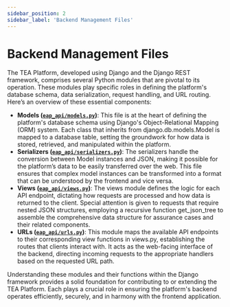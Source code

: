 ```yaml
---
sidebar_position: 2
sidebar_label: 'Backend Management Files'
---
```


# Backend Management Files

The TEA Platform, developed using Django and the Django REST framework, comprises several Python modules that are pivotal to its operation.
These modules play specific roles in defining the platform's database schema, data serialization, request handling, and URL routing.
Here’s an overview of these essential components:

- **Models ([`eap_api/models.py`](https://github.com/alan-turing-institute/AssurancePlatform/blob/main/eap_backend/eap_api/models.py))**: This file is at the heart of defining the platform's database schema using Django's Object-Relational Mapping (ORM) system. Each class that inherits from django.db.models.Model is mapped to a database table, setting the groundwork for how data is stored, retrieved, and manipulated within the platform.
- **Serializers ([`eap_api/serializers.py`](https://github.com/alan-turing-institute/AssurancePlatform/blob/main/eap_backend/eap_api/serializers.py))**: The serializers handle the conversion between Model instances and JSON, making it possible for the platform’s data to be easily transferred over the web. This file ensures that complex model instances can be transformed into a format that can be understood by the frontend and vice versa.
- **Views ([`eap_api/views.py`](https://github.com/alan-turing-institute/AssurancePlatform/blob/main/eap_backend/eap_api/views.py))**: The views module defines the logic for each API endpoint, dictating how requests are processed and how data is returned to the client. Special attention is given to requests that require nested JSON structures, employing a recursive function get_json_tree to assemble the comprehensive data structure for assurance cases and their related components.
- **URLs ([`eap_api/urls.py`](https://github.com/alan-turing-institute/AssurancePlatform/blob/main/eap_backend/eap_api/urls.py))**: This module maps the available API endpoints to their corresponding view functions in views.py, establishing the routes that clients interact with. It acts as the web-facing interface of the backend, directing incoming requests to the appropriate handlers based on the requested URL path.

Understanding these modules and their functions within the Django framework provides a solid foundation for contributing to or extending the TEA Platform. Each plays a crucial role in ensuring the platform's backend operates efficiently, securely, and in harmony with the frontend application.
